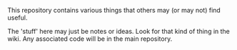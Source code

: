 This repository contains various things that others may (or may not) find useful.

The 'stuff' here may just be notes or ideas.  Look for that kind of thing in the
wiki.  Any associated code will be in the main repository.
